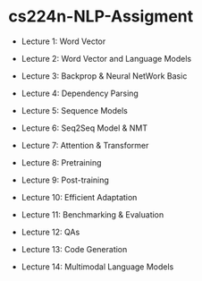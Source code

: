 # cs224n-NLP-Assigment

* Lecture 1: Word Vector 

* Lecture 2: Word Vector and Language Models 

* Lecture 3: Backprop & Neural NetWork Basic 

* Lecture 4: Dependency Parsing 

* Lecture 5: Sequence Models 

* Lecture 6: Seq2Seq Model & NMT 

* Lecture 7: Attention & Transformer 

* Lecture 8: Pretraining 

* Lecture 9: Post-training 

* Lecture 10: Efficient Adaptation 

* Lecture 11: Benchmarking & Evaluation 

* Lecture 12: QAs 

* Lecture 13: Code Generation 

* Lecture 14: Multimodal Language Models 